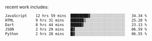 
<!--<img width="1415" height="100" alt="blu" src="https://github.com/rdsilva01/rdsilva01/assets/101207588/deb060e5-d035-4f09-b511-e3f50605b207">-->

<!-- \> Enthusiastic about developing and building solutions <br>
\> Computer Science and Engineering @ UBI -->

<!-- <a href="https://www.rodrigosilva.live/">personal website</a> 🏁 -->

<!-- ![](https://komarev.com/ghpvc/?username=rdsilva01) -->

recent work includes:
<!--START_SECTION:waka-->

```txt
JavaScript    12 hrs 59 mins  ████████▓░░░░░░░░░░░░░░░░   34.34 %
HTML          9 hrs 31 mins   ██████▒░░░░░░░░░░░░░░░░░░   25.20 %
Dart          8 hrs 44 mins   █████▓░░░░░░░░░░░░░░░░░░░   23.13 %
JSON          2 hrs 29 mins   █▓░░░░░░░░░░░░░░░░░░░░░░░   06.59 %
Python        2 hrs 28 mins   █▓░░░░░░░░░░░░░░░░░░░░░░░   06.55 %
```

<!--END_SECTION:waka-->

